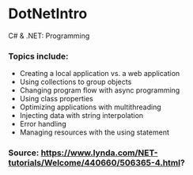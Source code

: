 # DotNetIntro
C# &amp; .NET: Programming

### Topics include:
- Creating a local application vs. a web application
- Using collections to group objects
- Changing program flow with async programming
- Using class properties
- Optimizing applications with multithreading
- Injecting data with string interpolation
- Error handling
- Managing resources with the using statement

### Source: https://www.lynda.com/NET-tutorials/Welcome/440660/506365-4.html?
